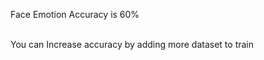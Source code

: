 <p> Face Emotion Accuracy is 60% </p><br>
You can Increase accuracy by adding more dataset to train
